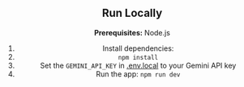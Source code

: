 <div align="center">

## Run Locally

**Prerequisites:**  Node.js
1. Install dependencies:
2. 
   `npm install`
3. Set the `GEMINI_API_KEY` in [.env.local](.env.local) to your Gemini API key
4. Run the app:
   `npm run dev`
